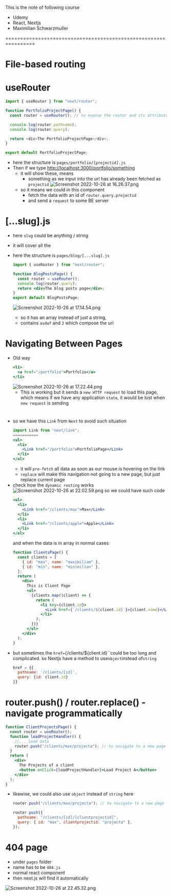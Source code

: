 This is the note of following course

- Udemy
- React, Nextjs
- Maximilian Schwarzmuller

================================================================

# File-based routing

# useRouter

```javascript
import { useRouter } from "next/router";

function PortfolioProjectPage() {
  const router = useRouter(); // to expose the router and its attributes

  console.log(router.pathname);
  console.log(router.query);

  return <div>The PortfolioProjectPage</div>;
}

export default PortfolioProjectPage;
```

- here the structure is `pages/portfolio/[projectid].js`
- Then if we type [http://localhost:3000/portfolio/something](http://localhost:3000/portfolio/something)
  - it will show these, means
    - something as we input into the url has already been fetched as `projectid`
      ![Screenshot 2022-10-26 at 16.26.37.png](https://s3-us-west-2.amazonaws.com/secure.notion-static.com/cea0d277-7535-41f1-80c3-c1f7b30e4625/Screenshot_2022-10-26_at_16.26.37.png)
  - so it means we could in this component
    - fetch the data with an id of `router.query.projectid`
    - and send a `request` to some BE server

# […slug].js

- here `slug` could be anything / string
- it will cover all the
- here the structure is `pages/blog/[...slug].js`

  ```jsx
  import { useRouter } from "next/router";

  function BlogPostsPage() {
    const router = useRouter();
    console.log(router.query);
    return <div>The blog posts page</div>;
  }
  export default BlogPostsPage;
  ```

  ![Screenshot 2022-10-26 at 17.14.54.png](https://s3-us-west-2.amazonaws.com/secure.notion-static.com/51fa604d-6238-4c25-9e32-1ae0bc779af9/Screenshot_2022-10-26_at_17.14.54.png)

  - so it has an array instead of just a string,
  - contains `asdwf` and `2` which compose the url

# Navigating Between Pages

- Old way
  ```jsx
  <li>
    <a href="/portfolio">Portfolio</a>
  </li>
  ```
  ![Screenshot 2022-10-26 at 17.22.44.png](https://s3-us-west-2.amazonaws.com/secure.notion-static.com/5c025c42-f963-41fd-88c4-c7a96782a5ab/Screenshot_2022-10-26_at_17.22.44.png)
  - This is working but it sends a `new HTTP request` to load this page, which means if we have any application `state`, it would be lost when `new request` is sending
  # <Link>
- so we have this `Link` from `Next` to avoid such situation
  ```jsx
  import Link from "next/link";
  ===========
  <ul>
    <li>
      <Link href="/portfolio">PortfolioPage</Link>
    </li>
  </ul>
  ```
  - it will `pre-fetch` all data as soon as our mouse is hovering on the link
  - `replace` will make this navigation not going to a new page, but just replace current page
- check how the `dynamic routing` works
  ![Screenshot 2022-10-26 at 22.02.59.png](https://s3-us-west-2.amazonaws.com/secure.notion-static.com/af61c45b-3a0c-4312-805c-297ec4ef6015/Screenshot_2022-10-26_at_22.02.59.png)
  so we could have such code
  ```jsx
  <ul>
    <li>
      <Link href="/clients/max">Max</Link>
    </li>
    <li>
      <Link href="/clients/apple">Apple</Link>
    </li>
  </ul>
  ```
  and when the data is in array in normal cases
  ```jsx
  function ClientsPage() {
    const clients = [
      { id: "max", name: "maximiliam" },
      { id: "min", name: "minimilian" },
    ];
    return (
      <div>
        This is Client Page
        <ul>
          {clients.map((client) => {
            return (
              <li key={client.id}>
                <Link href={`/clients/${client.id}`}>{client.name}</Link>
              </li>
            );
          })}
        </ul>
      </div>
    );
  }
  ```
- but sometimes the `href={`/clients/${client.id}``could be too long and complicated. so Nextjs have a method to use`object`instead of`string`
  ```jsx
  href = {{
  	pathname: '/clients/[id]',
  	query: {id: client.id}
  }}
  ```

# router.push() / router.replace() - navigate programmatically

```jsx
function ClientProjectsPage() {
  const router = useRouter();
  function loadProjectHandler() {
    //... load data
    router.push("/clients/max/projecta"); // to navigate to a new page
  }
  return (
    <div>
      The Projects of a client
      <button onClick={loadProjectHandler}>Load Project A</button>
    </div>
  );
}
```

- likewise, we could also use `object` instead of `string` here

  ```jsx
  router.push("/clients/max/projecta"); // to navigate to a new page

  router.push({
    pathname: "/clients/[id]/[clientprojectid]",
    query: { id: "max", clientprojectid: "projecta" },
  });
  ```

# 404 page

- under `pages` folder
- name has to be `404.js`
- normal react component
- then next.js will find it automatically

![Screenshot 2022-10-26 at 22.45.32.png](https://s3-us-west-2.amazonaws.com/secure.notion-static.com/9e169e07-82d9-4690-bb6b-16b8e7fa22ef/Screenshot_2022-10-26_at_22.45.32.png)
